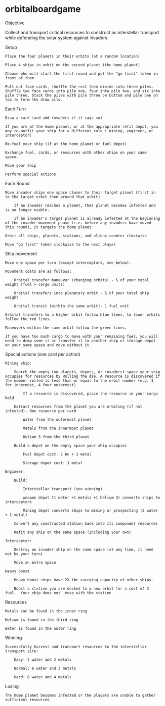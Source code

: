 # orbitalboardgame
Objective 

Collect and transport critical resources to construct an interstellar transport while defending the solar system against invaders. 

 

Setup 

    Place the four planets in their orbits (at a random location) 

    Place 4 ships in orbit on the second planet (the home planet) 

    Choose who will start the first round and put the "go first" token in front of them 

    Pull out face cards, shuffle the rest then divide into three piles. Shuffle two face cards into pile one, four into pile two, and six into pile three. Stack the piles with pile three on bottom and pile one on top to form the draw pile. 

 

Each Turn  

    Draw a card (and add invaders if it says so) 

    If you are at the home planet, or at the appropriate refit depot, you may re-outfit your ship for a different role ( mining, engineer, or interceptor) 

    Re-fuel your ship (if at the home planet or fuel depot) 

    Exchange fuel, cards, or resources with other ships on your same space. 

    Move your ship 

    Perform special actions 

 

Each Round 

    Move invader ships one space closer to their target planet (first in to the target orbit then around that orbit) 

        If an invader reaches a planet, that planet becomes infested and is no longer usable. 

        If an invader's target planet is already infested at the beginning of the invader movement phase (i.e. before any invaders have moved this round), it targets the home planet 

    Orbit all ships, planets, stations, and aliens counter clockwise 

    Move "go first" token clockwise to the next player 

 

Ship movement 

    Move one space per turn (except interceptors, see below). 

    Movement costs are as follows: 

        Orbital transfer maneuver (changing orbits) - ½ of your total weight (fuel + cargo units) 

        Orbital transfers into planetary orbit - ¼ of your total ship weight 

        Orbital transit (within the same orbit)- 1 fuel unit 

    Orbital transfers to a higher orbit follow blue lines, to lower orbits follow the red lines. 

    Maneuvers within the same orbit follow the green lines. 

    If you have too much cargo to move with your remaining fuel, you will need to dump some it or transfer it to another ship or storage depot on your same space and move without it.  

 

Special actions (one card per action) 

    Mining ship:  

        Search the empty (no planets, depots, or invaders) space your ship occupies for resources by Rolling the die. A resource is discovered if the number rolled is less than or equal to the orbit number (e.g. 1 for innermost, 4 four outermost)  

            If a resource is discovered, place the resource in your cargo hold 

        Extract resources from the planet you are orbiting (if not infested). One resource per card 

            Water from the outermost planet 

            Metals from the innermost planet 

            Helium 3 from the third planet 

        Build a depot on the empty space your ship occupies  

            Fuel depot cost: 2 He + 1 metal 

            Storage depot cost: 1 metal 

    Engineer: 

        Build: 

            Interstellar transport (see winning) 

            weapon depot (1 water +1 metals +1 helium 3) converts ships to interceptors 

            Mining depot converts ships to mining or prospecting (2 water + 1 metal) 

        Convert any constructed station back into its component resources 

        Refit any ship on the same space (including your own) 

    Interceptor:  

        Destroy an invader ship on the same space (at any time, it need not be your turn) 

        Move an extra space 

    Heavy boost  

        Heavy boost ships have 2X the carrying capacity of other ships. 

        Boost a station you are docked to a new orbit for a cost of 3 fuel.  Your ship does not  move with the station 

     

Resources 

    Metals can be found in the inner ring 

    Helium is found in the third ring 

    Water is found in the outer ring 

 

Winning 

    Successfully harvest and transport resources to the interstellar transport site: 

        Easy: 4 water and 2 metals 

        Normal: 6 water and 3 metals  

        Hard: 8 water and 4 metals  

 

Losing 

    The home planet becomes infested or the players are unable to gather sufficient resources 
